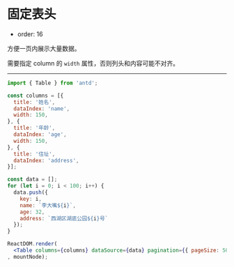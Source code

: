 # 固定表头

- order: 16

方便一页内展示大量数据。

需要指定 column 的 `width` 属性，否则列头和内容可能不对齐。

---

````jsx
import { Table } from 'antd';

const columns = [{
  title: '姓名',
  dataIndex: 'name',
  width: 150,
}, {
  title: '年龄',
  dataIndex: 'age',
  width: 150,
}, {
  title: '住址',
  dataIndex: 'address',
}];

const data = [];
for (let i = 0; i < 100; i++) {
  data.push({
    key: i,
    name: `李大嘴${i}`,
    age: 32,
    address: `西湖区湖底公园${i}号`
  });
}

ReactDOM.render(
  <Table columns={columns} dataSource={data} pagination={{ pageSize: 50 }} useFixedHeader />
, mountNode);
````
